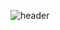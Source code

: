 ![header](https://capsule-render.vercel.app/api?type=waving&height=300&color=05f0c9&text=OWL&descAlign=43&descAlignY=36&section=header&textBg=false&fontColor=FFF&fontAlign=50)

<!--
**f-owl/f-owl** is a ✨ _special_ ✨ repository because its `README.md` (this file) appears on your GitHub profile.

Here are some ideas to get you started:

- 🔭 I’m currently working on ...
- 🌱 I’m currently learning ...
- 👯 I’m looking to collaborate on ...
- 🤔 I’m looking for help with ...
- 💬 Ask me about ...
- 📫 How to reach me: ...
- 😄 Pronouns: ...
- ⚡ Fun fact: ...
-->
